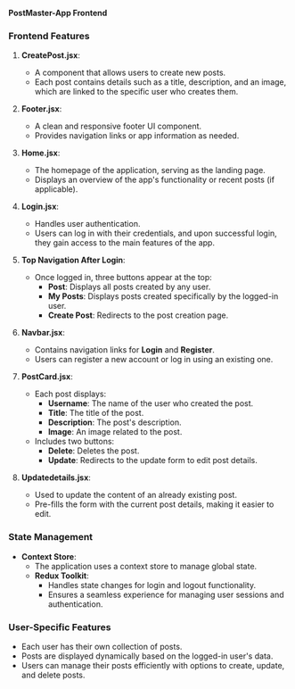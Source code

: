 
**PostMaster-App Frontend**

### **Frontend Features**

1. **CreatePost.jsx**:
   - A component that allows users to create new posts.
   - Each post contains details such as a title, description, and an image, which are linked to the specific user who creates them.

2. **Footer.jsx**:
   - A clean and responsive footer UI component.
   - Provides navigation links or app information as needed.

3. **Home.jsx**:
   - The homepage of the application, serving as the landing page.
   - Displays an overview of the app's functionality or recent posts (if applicable).

4. **Login.jsx**:
   - Handles user authentication.
   - Users can log in with their credentials, and upon successful login, they gain access to the main features of the app.

5. **Top Navigation After Login**:
   - Once logged in, three buttons appear at the top:
     - **Post**: Displays all posts created by any user.
     - **My Posts**: Displays posts created specifically by the logged-in user.
     - **Create Post**: Redirects to the post creation page.

6. **Navbar.jsx**:
   - Contains navigation links for **Login** and **Register**.
   - Users can register a new account or log in using an existing one.

7. **PostCard.jsx**:
   - Each post displays:
     - **Username**: The name of the user who created the post.
     - **Title**: The title of the post.
     - **Description**: The post's description.
     - **Image**: An image related to the post.
   - Includes two buttons:
     - **Delete**: Deletes the post.
     - **Update**: Redirects to the update form to edit post details.

8. **Updatedetails.jsx**:
   - Used to update the content of an already existing post.
   - Pre-fills the form with the current post details, making it easier to edit.


### **State Management**

- **Context Store**:
  - The application uses a context store to manage global state.
  - **Redux Toolkit**:
    - Handles state changes for login and logout functionality.
    - Ensures a seamless experience for managing user sessions and authentication.


### **User-Specific Features**

- Each user has their own collection of posts.
- Posts are displayed dynamically based on the logged-in user's data.
- Users can manage their posts efficiently with options to create, update, and delete posts.
